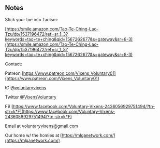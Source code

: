 ## Notes

Stick your toe into Taoism:

[https://smile.amazon.com/Tao-Te-Ching-Lao-Tzu/dp/1537196472/ref=sr_1_3?keywords=tao+te+ching&qid=1567262677&s=gateway&sr=8-3](https://smile.amazon.com/Tao-Te-Ching-Lao-Tzu/dp/1537196472/ref=sr_1_3?keywords=tao+te+ching&qid=1567262677&s=gateway&sr=8-3)

Contact:

Patreon [https://www.patreon.com/Vixens_Voluntary01](https://www.patreon.com/Vixens_Voluntary01)

IG [@voluntaryvixens](https://www.instagram.com/voluntaryvixens/)

Twitter [@VixensVoluntary](https://twitter.com/VixensVoluntary)

FB [https://www.facebook.com/Voluntary-Vixens-2436056929751494/?tn-str=k*F](https://www.facebook.com/Voluntary-Vixens-2436056929751494/?tn-str=k*F)

Email at [voluntaryvixens@gmail.com](mailto:voluntaryvixens@gmail.com)

Our home w/ the homies at [https://mlganetwork.com/](https://mlganetwork.com/)
